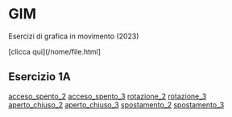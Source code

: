 # GIM
Esercizi di grafica in movimento (2023)

[clicca qui](/nome/file.html]

 ## Esercizio 1A

 [acceso_spento_2](/esercizio_1A/acceso_spento_2.html)
 [acceso_spento_3](/esercizio_1A/acceso_spento_3.html)
 [rotazione_2](/esercizio_1A/rotazione_2.html)
 [rotazione_3](/esercizio_1A/rotazione_3.html)
 [aperto_chiuso_2](/esercizio_1A/aperto_chiuso_2.html)
 [aperto_chiuso_3](/esercizio_1A/aperto_chiuso_3.html)
 [spostamento_2](/esercizio_1A/spostamento_2.html)
 [spostamento_3](/esercizio_1A/spostamento_3.html)
